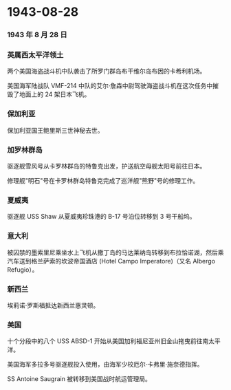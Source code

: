 # 1943-08-28

### 1943 年 8 月 28 日

### 英属西太平洋领土

两个美国海盗战斗机中队袭击了所罗门群岛布干维尔岛布因的卡希利机场。

美国海军陆战队 VMF-214
中队的艾尔·詹森中尉驾驶海盗战斗机在这次任务中摧毁了地面上的 24
架日本飞机。

### 保加利亚

保加利亚国王鲍里斯三世神秘去世。

### 加罗林群岛

驱逐舰雪风号从卡罗林群岛的特鲁克出发，护送航空母舰太阳号前往日本。

修理舰"明石"号在卡罗林群岛特鲁克完成了巡洋舰"熊野"号的修理工作。

### 夏威夷

驱逐舰 USS Shaw 从夏威夷珍珠港的 B-17 号泊位转移到 3 号干船坞。

### 意大利

被囚禁的墨索里尼乘坐水上飞机从撒丁岛的马达莱纳岛转移到布拉恰诺湖，然后乘汽车送到格兰萨索的坎波帝国酒店
(Hotel Campo Imperatore)（又名 Albergo Refugio）。

### 新西兰

埃莉诺·罗斯福抵达新西兰惠灵顿。

### 美国

十个分段中的八个 USS ABSD-1
开始从美国加利福尼亚州旧金山拖曳前往南太平洋。

美国海军多拉多号驱逐舰投入使用，由海军少校厄尔·卡弗里·施奈德指挥。

SS Antoine Saugrain 被转移到美国战时航运管理局。
